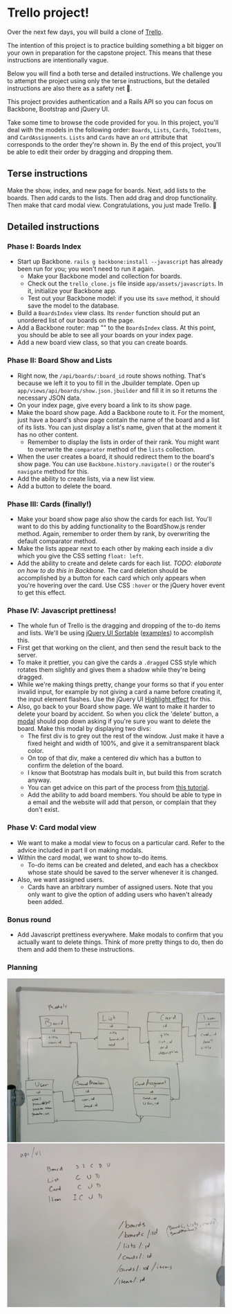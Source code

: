 # Trello project!

Over the next few days, you will build a clone of [Trello](https://trello.com/).

The intention of this project is to practice building something a bit bigger on
your own in preparation for the capstone project. This means that these
instructions are intentionally vague.

Below you will find a both terse and detailed instructions. We challenge you to
attempt the project using only the terse instructions, but the detailed
instructions are also there as a safety net :gift:.

This project provides authentication and a Rails API so you can focus on
Backbone, Bootstrap and jQuery UI.

Take some time to browse the code provided for you. In this project, you'll
deal with the models in the following order: `Boards`, `Lists`, `Cards`,
`TodoItems`, and `CardAssignments`. `Lists` and `Cards` have an `ord` attribute
that corresponds to the order they're shown in. By the end of this project,
you'll be able to edit their order by dragging and dropping them.

## Terse instructions

Make the show, index, and new page for boards. Next, add lists to the boards.
Then add cards to the lists. Then add drag and drop functionality. Then make
that card modal view. Congratulations, you just made Trello. :beers:

## Detailed instructions

### Phase I: Boards Index

* Start up Backbone. `rails g backbone:install --javascript` has already been
  run for you; you won't need to run it again.
  * Make your Backbone model and collection for boards.
  * Check out the `trello_clone.js` file inside `app/assets/javascripts`. In it,
    initialize your Backbone app.
  * Test out your Backbone model: if you use its `save` method, it should save
    the model to the database.
* Build a `BoardsIndex` view class. Its `render` function should put an
  unordered list of our boards on the page.
* Add a Backbone router: map "" to the `BoardsIndex` class. At this point, you
  should be able to see all your boards on your index page.
* Add a new board view class, so that you can create boards.

### Phase II: Board Show and Lists

* Right now, the `/api/boards/:board_id` route shows nothing. That's because
  we left it to you to fill in the Jbuilder template. Open up
  `app/views/api/boards/show.json.jbuilder` and fill it in so it returns
  the necessary JSON data.
* On your index page, give every board a link to its show page.
* Make the board show page. Add a Backbone route to it. For the moment, just
  have a board's show page contain the name of the board and a list of its
  lists.  You can just display a list's name, given that at the moment it has no
  other content.
  * Remember to display the lists in order of their rank. You might want to
    overwrite the `comparator` method of the `lists` collection.
* When the user creates a board, it should redirect them to the board's show
  page. You can use `Backbone.history.navigate()` or the router's `navigate`
  method for this.
* Add the ability to create lists, via a new list view.
* Add a button to delete the board.

### Phase III: Cards (finally!)

* Make your board show page also show the cards for each list. You'll want to do
  this by adding functionality to the BoardShow.js render method. Again,
  remember to order them by rank, by overwriting the default comparator method.
* Make the lists appear next to each other by making each inside a div which you
  give the CSS setting `float: left`.
* Add the ability to create and delete cards for each list. *TODO: elaborate on
  how to do this in Backbone.* The card deletion should be accomplished by a
  button for each card which only appears when you're hovering over the card.
  Use CSS `:hover` or the jQuery hover event to get this effect.

### Phase IV: Javascript prettiness!

* The whole fun of Trello is the dragging and dropping of the to-do items and
  lists. We'll be using [jQuery UI Sortable][jui_sortable]
  ([examples][jui_sortable_exs]) to accomplish this.
* First get that working on the client, and then send the result back to the
  server.
* To make it prettier, you can give the cards a `.dragged` CSS style which
  rotates them slightly and gives them a shadow while they're being dragged.
* While we're making things pretty, change your forms so that if you enter
  invalid input, for example by not giving a card a name before creating it, the
  input element flashes. Use the jQuery UI [Highlight
  effect](https://api.jqueryui.com/highlight-effect/) for this.
* Also, go back to your Board show page. We want to make it harder to delete
  your board by accident. So when you click the 'delete' button, a
  [modal](http://getbootstrap.com/javascript/#modals) should pop down asking if
  you're sure you want to delete the board. Make this modal by displaying two
  divs:
  * The first div is to grey out the rest of the window. Just make it have a
    fixed height and width of 100%, and give it a semitransparent black color.
  * On top of that div, make a centered div which has a button to confirm the
    deletion of the board.
  * I know that Bootstrap has modals built in, but build this from scratch
    anyway.
  * You can get advice on this part of the process from [this
    tutorial](http://www.jacklmoore.com/notes/jquery-modal-tutorial/).
  * Add the ability to add board members. You should be able to type in a email
    and the website will add that person, or complain that they don't exist.

[jui_sortable]: https://api.jqueryui.com/sortable/
[jui_sortable_exs]: http://jqueryui.com/sortable/

### Phase V: Card modal view

* We want to make a modal view to focus on a particular card. Refer to the
  advice included in part II on making modals.
* Within the card modal, we want to show to-do items.
  * To-do items can be created and deleted, and each has a checkbox whose state
    should be saved to the server whenever it is changed.
* Also, we want assigned users.
  * Cards have an arbitrary number of assigned users. Note that you only want to
    give the option of adding users who haven't already been added.

### Bonus round

* Add Javascript prettiness everywhere. Make modals to confirm that you actually
  want to delete things. Think of more pretty things to do, then do them and add
  them to these instructions.

### Planning

![alt text](trello-clone-images/models_doc.jpg "Models")
![alt text](trello-clone-images/routes_doc.jpg "Routes")
